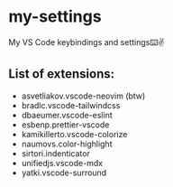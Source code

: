 # my-settings
My VS Code keybindings and settings⌨️✌️

## List of extensions:
- asvetliakov.vscode-neovim (btw)
- bradlc.vscode-tailwindcss
- dbaeumer.vscode-eslint
- esbenp.prettier-vscode
- kamikillerto.vscode-colorize
- naumovs.color-highlight
- sirtori.indenticator
- unifiedjs.vscode-mdx
- yatki.vscode-surround
